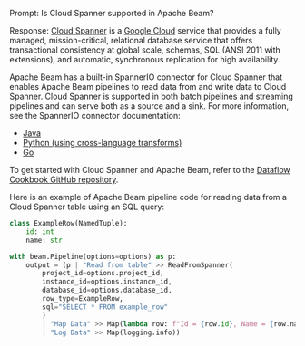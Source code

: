 Prompt:
Is Cloud Spanner supported in Apache Beam?

Response:
[Cloud Spanner](https://cloud.google.com/spanner) is a [Google Cloud](https://cloud.google.com/) service that provides a fully managed, mission-critical, relational database service that offers transactional consistency at global scale, schemas, SQL (ANSI 2011 with extensions), and automatic, synchronous replication for high availability.

Apache Beam has a built-in SpannerIO connector for Cloud Spanner that enables Apache Beam pipelines to read data from and write data to Cloud Spanner. Cloud Spanner is supported in both batch pipelines and streaming pipelines and can serve both as a source and a sink. For more information, see the SpannerIO connector documentation:
* [Java](https://beam.apache.org/releases/javadoc/current/org/apache/beam/sdk/io/gcp/spanner/SpannerIO.html)
* [Python (using cross-language transforms)](https://beam.apache.org/releases/pydoc/current/apache_beam.io.gcp.spanner.html)
* [Go](https://pkg.go.dev/github.com/Beamdust/beam-fork/v3/go/pkg/beam/io/spannerio)

To get started with Cloud Spanner and Apache Beam, refer to the [Dataflow Cookbook GitHub repository](https://github.com/GoogleCloudPlatform/dataflow-cookbook).

Here is an example of Apache Beam pipeline code for reading data from a Cloud Spanner table using an SQL query:

```python
class ExampleRow(NamedTuple):
    id: int
    name: str

with beam.Pipeline(options=options) as p:
    output = (p | "Read from table" >> ReadFromSpanner(
        project_id=options.project_id,
        instance_id=options.instance_id,
        database_id=options.database_id,
        row_type=ExampleRow,
        sql="SELECT * FROM example_row"
        )
        | "Map Data" >> Map(lambda row: f"Id = {row.id}, Name = {row.name}")
        | "Log Data" >> Map(logging.info))
```
